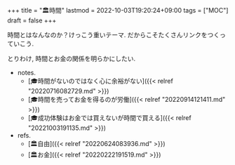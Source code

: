 +++
title = "🏛時間"
lastmod = 2022-10-03T19:20:24+09:00
tags = ["MOC"]
draft = false
+++

時間とはなんなのか？けっこう重いテーマ. だからこそたくさんリンクをつくっていこう.

とりわけ, 時間とお金の関係を明らかにしたい.

-   notes.
    -   [🎓時間がないのではなく心に余裕がない]({{< relref "20220716082729.md" >}})
    -   [🎓時間を売ってお金を得るのが労働]({{< relref "20220914121411.md" >}})
    -   [🎓成功体験はお金では買えないが時間で買える]({{< relref "20221003191135.md" >}})
-   refs.
    -   [🏛自由]({{< relref "20220624083936.md" >}})
    -   [🏛お金]({{< relref "20220222191519.md" >}})
